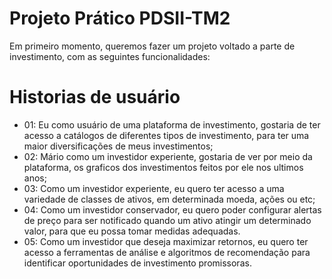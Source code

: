 # Projeto Prático PDSII-TM2
Em primeiro momento, queremos fazer um projeto voltado a parte de investimento, com as seguintes funcionalidades:
# Historias de usuário
 - 01: Eu como usuário de uma plataforma de investimento, gostaria de ter acesso a catálogos de diferentes tipos de investimento, para ter uma maior diversificações de meus investimentos;
 - 02: Mário como um investidor experiente, gostaria de ver por meio da plataforma, os graficos dos investimentos feitos por ele nos ultimos anos;
 - 03: Como um investidor experiente, eu quero ter acesso a uma variedade de classes de ativos, em determinada moeda, ações ou etc;
 - 04: Como um investidor conservador, eu quero poder configurar alertas de preço para ser notificado quando um ativo atingir um determinado valor, para que eu possa tomar medidas adequadas.
 - 05: Como um investidor que deseja maximizar retornos, eu quero ter acesso a ferramentas de análise e algoritmos de recomendação para identificar oportunidades de investimento promissoras.

